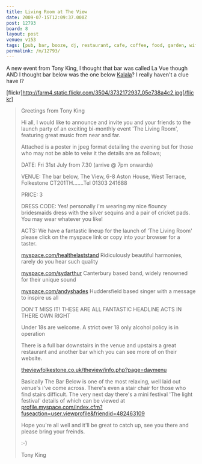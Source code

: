 ```yaml
---
title: Living Room at The View
date: 2009-07-15T12:09:37.000Z
post: 12793
board: 8
layout: post
venue: v153
tags: [pub, bar, booze, dj, restaurant, cafe, coffee, food, garden, wifi, folkestone, living room, la vue, view, gig, music, concert, bar below, heal the last stand, syd arthur, andy shades, tony king, php, kalala]
permalink: /m/12793/
---
```

A new event from Tony King, I thought that bar was called La Vue though AND I thought bar below was the one below <a href="/wiki/kalala">Kalala</a>? I really haven't a clue have I?

[flickr]http://farm4.static.flickr.com/3504/3732172937_05e738a4c2.jpg[/flickr]

<blockquote>Greetings from Tony King

 

Hi all, I would like to announce and invite you and your friends to the launch party of an exciting bi-monthly event 'The Living Room', featuring great music from near and far.

Attached is a poster in jpeg format detailing the evening but for those who may not be able to veiw it the details are as follows;

 

DATE: Fri 31st July from 7.30 (arrive @ 7pm onwards)

 

VENUE: The bar below, The View, 6-8 Aston House, West Terrace, Folkestone CT201TH.......Tel 01303 241688

 

PRICE: 3

 

DRESS CODE: Yes! personally i'm wearing my nice flouncy bridesmaids dress with the silver sequins and a pair of cricket pads. You may wear whatever you like! 

 

ACTS: We have a fantastic lineup for the launch of 'The Living Room' please click on the myspace link or copy into your browser for a taster.

 

<a href="http://www.myspace.com/healthelaststand">myspace.com/healthelaststand</a> Ridiculously beautiful harmonies, rarely do you hear such quality

 

<a href="http://www.myspace.com/sydarthur">myspace.com/sydarthur</a> Canterbury based band, widely renowned for their unique sound

 

<a href="http://www.myspace.com/andyshades">myspace.com/andyshades</a> Huddersfield based singer with a message to inspire us all

DON'T MISS IT! THESE ARE ALL FANTASTIC HEADLINE ACTS IN THERE OWN RIGHT

 

Under 18s are welcome. A strict over 18 only alcohol policy is in operation

 

There is a full bar downstairs in the venue and upstairs a great restaurant and another bar which you can see more of on their website.

 

<a href="http://www.theviewfolkestone.co.uk/theview/info.php?page=daymenu">theviewfolkestone.co.uk/theview/info.php?page=daymenu</a>

 

Basically The Bar Below is one of the most relaxing, well laid out venue's i've come across. There's even a stair chair for those who find stairs difficult. The very next day there's a mini festival 'The light festival' details of which can be viewed at <a href="http://profile.myspace.com/index.cfm?fuseaction=user.viewprofile&friendid=482463109">profile.myspace.com/index.cfm?fuseaction=user.viewprofile&friendid=482463109</a>

Hope you're all well and it'll be great to catch up, see you there and please bring your freinds.

 

:-)

 

Tony King

</blockquote>
